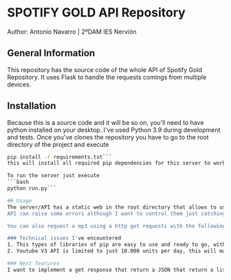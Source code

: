 # SPOTIFY GOLD API Repository
Author: Antonio Navarro | 2ºDAM IES Nervión

## General Information
This repository has the source code of the whole API of Spotify Gold Repository. It uses Flask to handle the requests comings from multiple devices.

## Installation
Because this is a source code and it will be so on, you'll need to have python installed on your desktop. I've used Python 3.9 during development and tests. Once you've clones the repository you have to go to the root directory of the project and execute
```bash 
pip install -r requirements.txt```
this will install all required pip dependencies for this server to work properly.

To run the server just execute 
```bash
python run.py```

## Usage
The server/API has a static web in the root directory that allows to use it more convenient, just open a browser and go to localhost and the port of the server (127.0.0.1:7483) then you have two text inputs. One that gets a mp3 from a YouTube share link (the one with youtu.be) and the other one that gets a mp3 from the video id (the one next to the v= parameter in the url) It'll process the information and return an mp3 in the maximum quality possible (320kbps, 128kbps or 64kbps).
API can raise some errors although I want to control them just catching the exception and returning an html with the proper info.

You can also request a mp3 using a http get requests with the following url. http://127.0.0.0.1:7483/music/<id>

### Technical issues I've encountered
1. This types of libraries of pip are easy to use and ready to go, with just a few lines of code you can make big things to work out.
2. Youtube V3 API is limited to just 10.000 units per day, this will make the service to stop working after 100 queries a day. In fact the day I'll create the Android App I won't implement the typical search that returns a list for each character you type, I'll just implement a search that returns a list of 50 songs when pressing a button cause it doesn't matter the number of results, just the number of queries.

### Next features
I want to implement a get response that return a JSON that return a list of songs with a term of search. In that manner it'll work just as YouTube. This will also be useful for the use of this API in my Kotlin App